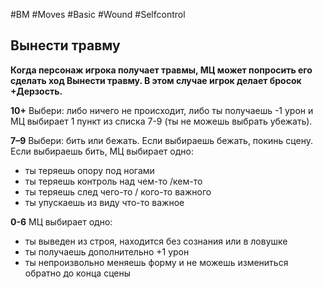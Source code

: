 #BM  #Moves #Basic #Wound #Selfcontrol 
## Вынести травму  
**Когда персонаж игрока получает травмы, МЦ может  попросить его сделать ход Вынести травму. В этом  случае игрок делает бросок +Дерзость.**  

**10+** Выбери: либо ничего не происходит, либо ты получаешь  -1 урон и МЦ выбирает 1 пункт из списка 7-9 (ты не  можешь выбрать убежать).  

**7–9** Выбери: бить или бежать. Если выбираешь бежать,  покинь сцену. Если выбираешь бить, МЦ выбирает одно:  
- ты теряешь опору под ногами  
- ты теряешь контроль над чем-то /кем-то  
- ты теряешь след чего-то / кого-то важного  
- ты упускаешь из виду что-то важное  

**0-6** МЦ выбирает одно:  
- ты выведен из строя, находится без сознания или в  ловушке  
- ты получаешь дополнительно +1 урон  
- ты непроизвольно меняешь форму и не можешь  измениться обратно до конца сцены